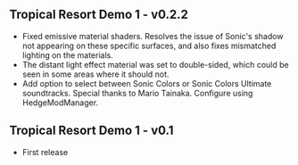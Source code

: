 ## Tropical Resort Demo 1 - v0.2.2
- Fixed emissive material shaders. Resolves the issue of Sonic's shadow not appearing on these specific surfaces, and also fixes mismatched lighting on the materials.
- The distant light effect material was set to double-sided, which could be seen in some areas where it should not.
- Add option to select between Sonic Colors or Sonic Colors Ultimate soundtracks. Special thanks to Mario Tainaka. Configure using HedgeModManager.

## Tropical Resort Demo 1 - v0.1
- First release
